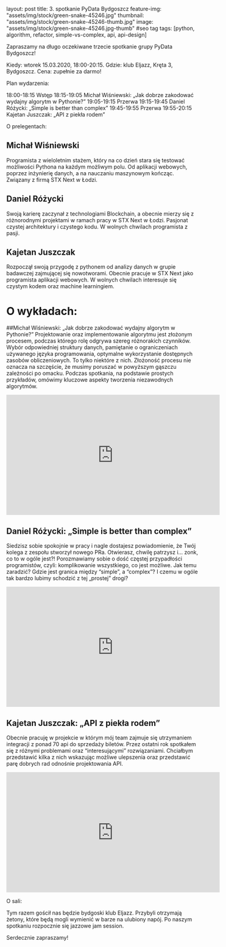 layout: post
title: 3. spotkanie PyData Bydgoszcz
feature-img: "assets/img/stock/green-snake-45246.jpg"
thumbnail: "assets/img/stock/green-snake-45246-thumb.jpg"
image: "assets/img/stock/green-snake-45246.jpg-thumb" #seo tag
tags: [python, algorithm, refactor, simple-vs-complex, api, api-design]

Zapraszamy na długo oczekiwane trzecie spotkanie grupy PyData Bydgoszcz!

Kiedy: wtorek 15.03.2020, 18:00-20:15.
Gdzie: klub Eljazz, Kręta 3, Bydgoszcz.
Cena: zupełnie za darmo!

Plan wydarzenia:

18:00-18:15 Wstęp
18:15-19:05 Michał Wiśniewski: „Jak dobrze zakodować wydajny algorytm w Pythonie?”
19:05-19:15 Przerwa
19:15-19:45 Daniel Różycki: „Simple is better than complex”
19:45-19:55 Przerwa
19:55-20:15 Kajetan Juszczak: „API z piekła rodem”

O prelegentach:

## Michał Wiśniewski
Programista z wieloletnim stażem, który na co dzień stara się testować możliwości Pythona na każdym możliwym polu. Od aplikacji webowych, poprzez inżynierię danych, a na nauczaniu maszynowym kończąc. Związany z firmą STX Next w Łodzi.

## Daniel Różycki
Swoją karierę zaczynał z technologiami Blockchain, a obecnie mierzy się z różnorodnymi projektami w ramach pracy w STX Next w Łodzi. Pasjonat czystej architektury i czystego kodu. W wolnych chwilach programista z pasji.

## Kajetan Juszczak
Rozpoczął swoją przygodę z pythonem od analizy danych w grupie badawczej zajmującej się nowotworami. Obecnie pracuje w STX Next jako programista aplikacji webowych. W wolnych chwilach interesuje się czystym kodem oraz machine learningiem.

# O wykładach:

##Michał Wiśniewski: „Jak dobrze zakodować wydajny algorytm w Pythonie?”
Projektowanie oraz implementowanie algorytmu jest złożonym procesem, podczas którego rolę odgrywa szereg różnorakich czynników. Wybór odpowiedniej struktury danych, pamiętanie o ograniczeniach używanego języka programowania, optymalne wykorzystanie dostępnych zasobów obliczeniowych. To tylko niektóre z nich.
Złożoność procesu nie oznacza na szczęście, że musimy poruszać w powyższym gąszczu zależności po omacku. Podczas spotkania, na podstawie prostych przykładów, omówimy kluczowe aspekty tworzenia niezawodnych algorytmów.
<iframe width="560" height="315" src="https://www.youtube.com/embed/sPdJVsFHzCk" frameborder="0" allow="accelerometer; autoplay; encrypted-media; gyroscope; picture-in-picture" allowfullscreen></iframe>

## Daniel Różycki: „Simple is better than complex”
Siedzisz sobie spokojnie w pracy i nagle dostajesz powiadomienie, że Twój kolega z zespołu stworzył nowego PRa. Otwierasz, chwilę patrzysz i… zonk, co to w ogóle jest?!
Porozmawiamy sobie o dość częstej przypadłości programistów, czyli: komplikowanie wszystkiego, co jest możliwe. Jak temu zaradzić? Gdzie jest granica między “simple”, a “complex”? I czemu w ogóle tak bardzo lubimy schodzić z tej „prostej” drogi?
<iframe width="560" height="315" src="https://www.youtube.com/embed/tQjKKGNAAAQ" frameborder="0" allow="accelerometer; autoplay; encrypted-media; gyroscope; picture-in-picture" allowfullscreen></iframe>

## Kajetan Juszczak: „API z piekła rodem”
Obecnie pracuję w projekcie w którym mój team zajmuje się utrzymaniem integracji z ponad 70 api do sprzedaży biletów. Przez ostatni rok spotkałem się z różnymi problemami oraz “interesującymi” rozwiązaniami. Chciałbym przedstawić kilka z nich wskazując możliwe ulepszenia oraz przedstawić parę dobrych rad odnośnie projektowania API.
<iframe width="560" height="315" src="https://www.youtube.com/embed/zVFOr_lb3yg" frameborder="0" allow="accelerometer; autoplay; encrypted-media; gyroscope; picture-in-picture" allowfullscreen></iframe>

O sali:

Tym razem gościł nas będzie bydgoski klub Eljazz. Przybyli otrzymają żetony, które będą mogli wymienić w barze na ulubiony napój. Po naszym spotkaniu rozpocznie się jazzowe jam session.

Serdecznie zapraszamy!
